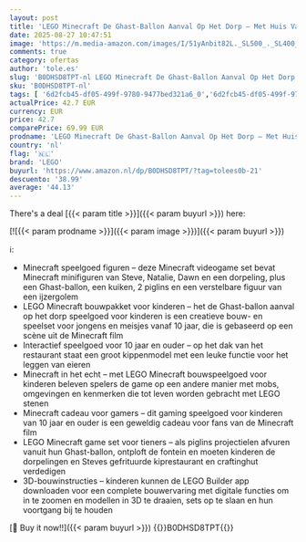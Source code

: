 ```yaml
---
layout: post
title: 'LEGO Minecraft De Ghast-Ballon Aanval Op Het Dorp – Met Huis Van Steve  4 Minifiguren  IJzeren Golem en Exploderende Fonteinfunctie – Cadeau Voor Gamers Vanaf 10 Jaar  Meisjes  Jongens en Fans – 21273'
date: 2025-08-27 10:47:51
image: 'https://m.media-amazon.com/images/I/51yAnbit82L._SL500_._SL400_.jpg'
comments: true
category: ofertas
author: 'tole.es'
slug: 'B0DHSD8TPT-nl LEGO Minecraft De Ghast-Ballon Aanval Op Het Dorp – Met...'
sku: 'B0DHSD8TPT-nl'
tags: [ '6d2fcb45-df05-499f-9780-9477bed321a6_0','6d2fcb45-df05-499f-9780-9477bed321a6_501','Arborist Merchandising Root','Bouw- & constructiespeelgoed','Creatieve spellen','Educatief speelgoed','Self Service','Special Features Stores','Speelgoed & spellen','Speelgoedbouwsets','lego','🇳🇱', ]
actualPrice: 42.7 EUR
currency: EUR
price: 42.7
comparePrice: 69.99 EUR
prodname: 'LEGO Minecraft De Ghast-Ballon Aanval Op Het Dorp – Met Huis Van Steve  4 Minifiguren  IJzeren Golem en Exploderende Fonteinfunctie – Cadeau Voor Gamers Vanaf 10 Jaar  Meisjes  Jongens en Fans – 21273'
country: 'nl'
flag: '🇳🇱'
brand: 'LEGO'
buyurl: 'https://www.amazon.nl/dp/B0DHSD8TPT/?tag=tolees0b-21'
descuento: '38.99'
average: '44.13'
---
```


There's a deal [{{< param title >}}]({{< param buyurl >}})  here:

[![{{< param prodname >}}]({{< param image >}})]({{< param buyurl >}})

ℹ️:

- Minecraft speelgoed figuren – deze Minecraft videogame set bevat Minecraft minifiguren van Steve, Natalie, Dawn en een dorpeling, plus een Ghast-ballon, een kuiken, 2 piglins en een verstelbare figuur van een ijzergolem
- LEGO Minecraft bouwpakket voor kinderen – het de Ghast-ballon aanval op het dorp speelgoed voor kinderen is een creatieve bouw- en speelset voor jongens en meisjes vanaf 10 jaar, die is gebaseerd op een scène uit de Minecraft film
- Interactief speelgoed voor 10 jaar en ouder – op het dak van het restaurant staat een groot kippenmodel met een leuke functie voor het leggen van eieren
- Minecraft in het echt – met LEGO Minecraft bouwspeelgoed voor kinderen beleven spelers de game op een andere manier met mobs, omgevingen en kenmerken die tot leven worden gebracht met LEGO stenen
- Minecraft cadeau voor gamers – dit gaming speelgoed voor kinderen van 10 jaar en ouder is een geweldig cadeau voor fans van de Minecraft film
- LEGO Minecraft game set voor tieners – als piglins projectielen afvuren vanuit hun Ghast-ballon, ontploft de fontein en moeten kinderen de dorpelingen en Steves gefrituurde kiprestaurant en craftinghut verdedigen
- 3D-bouwinstructies – kinderen kunnen de LEGO Builder app downloaden voor een complete bouwervaring met digitale functies om in te zoomen en modellen in 3D te draaien, sets op te slaan en hun voortgang bij te houden

[🛒 Buy it now!!]({{< param buyurl >}})
{{<world>}}B0DHSD8TPT{{</world>}}
